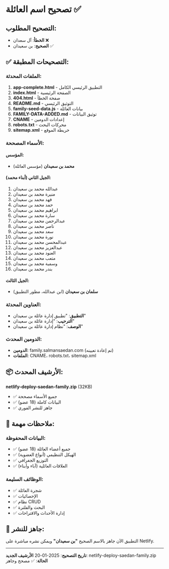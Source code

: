 # تصحيح اسم العائلة ✅

## التصحيح المطلوب:
- **الخطأ**: آل سعدان ❌
- **الصحيح**: بن سعيدان ✅

## ✅ التصحيحات المطبقة:

### **الملفات المحدثة:**
1. **app-complete.html** - التطبيق الرئيسي الكامل
2. **index.html** - الصفحة الرئيسية
3. **404.html** - صفحة الخطأ
4. **README.md** - التوثيق الرئيسي
5. **family-seed-data.js** - بيانات العائلة
6. **FAMILY-DATA-ADDED.md** - توثيق البيانات
7. **CNAME** - إعدادات الدومين
8. **robots.txt** - محركات البحث
9. **sitemap.xml** - خريطة الموقع

### **الأسماء المصححة:**

#### **المؤسس:**
- **محمد بن سعيدان** (مؤسس العائلة)

#### **الجيل الثاني (أبناء محمد):**
1. عبدالله محمد بن سعيدان
2. منيرة محمد بن سعيدان
3. فهد محمد بن سعيدان
4. حمد محمد بن سعيدان
5. ابراهيم محمد بن سعيدان
6. سارة محمد بن سعيدان
7. عبدالرحمن محمد بن سعيدان
8. ناصر محمد بن سعيدان
9. سعد محمد بن سعيدان
10. نورة محمد بن سعيدان
11. عبدالمحسن محمد بن سعيدان
12. عبدالعزيز محمد بن سعيدان
13. العنود محمد بن سعيدان
14. متعب محمد بن سعيدان
15. وسمية محمد بن سعيدان
16. بندر محمد بن سعيدان

#### **الجيل الثالث:**
- **سلمان بن سعيدان** (ابن عبدالله، مطور التطبيق)

### **العناوين المحدثة:**
- **التطبيق**: "تطبيق إدارة عائلة بن سعيدان"
- **الترحيب**: "إدارة عائلة بن سعيدان"
- **الوصف**: "نظام إدارة عائلة بن سعيدان"

### **الدومين المحدث:**
- **الدومين**: family.salmansaedan.com (تم إعادة تعيينه)
- **الملفات**: CNAME، robots.txt، sitemap.xml

## 📦 الأرشيف المحدث:

**netlify-deploy-saedan-family.zip** (32KB)
- ✅ جميع الأسماء مصححة
- ✅ البيانات كاملة (18 عضو)
- ✅ جاهز للنشر الفوري

## 🎯 ملاحظات مهمة:

### **البيانات المحفوظة:**
- ✅ جميع أعضاء العائلة (18 عضو)
- ✅ الهيكل التنظيمي (أنواع العضوية)
- ✅ التوزيع الجغرافي
- ✅ العلاقات العائلية (آباء وأبناء)

### **الوظائف السليمة:**
- ✅ شجرة العائلة
- ✅ الإحصائيات
- ✅ نظام CRUD
- ✅ البحث والفلترة
- ✅ إدارة الأحداث والاقتراحات

## 🚀 جاهز للنشر:

التطبيق الآن جاهز بالاسم الصحيح **"بن سعيدان"** ويمكن نشره مباشرة على Netlify.

---
**تاريخ التصحيح**: 2025-01-20
**الأرشيف الجديد**: netlify-deploy-saedan-family.zip
**الحالة**: ✅ مصحح وجاهز